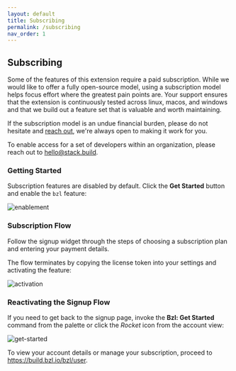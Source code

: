 ```yaml
---
layout: default
title: Subscribing
permalink: /subscribing
nav_order: 1
---
```


## Subscribing

Some of the features of this extension require a paid subscription.  While we
would like to offer a fully open-source model, using a subscription model helps
focus effort where the greatest pain points are.  Your support ensures that the
extension is continuously tested across linux, macos, and windows and that we
build out a feature set that is valuable and worth maintaining.

If the subscription model is an undue financial burden, please do not hesitate
and [reach out](hello@stack.build), we're always open to making it work for you.

To enable access for a set of developers within an organization, please reach
out to <hello@stack.build>.

### Getting Started

Subscription features are disabled by default.  Click the **Get Started** button
and enable the `bzl` feature:

![enablement](https://user-images.githubusercontent.com/50580/95288427-7d10d780-0825-11eb-8b8f-f29f5e4563a1.gif)

### Subscription Flow

Follow the signup widget through the steps of choosing a subscription plan and
entering your payment details.

The flow terminates by copying the license token into your settings and
activating the feature:

![activation](https://user-images.githubusercontent.com/50580/95288716-47202300-0826-11eb-9fb3-cf96f01a5096.gif)

### Reactivating the Signup Flow

If you need to get back to the signup page, invoke the **Bzl: Get Started**
command from the palette or click the *Rocket* icon from the account view:

![get-started](https://user-images.githubusercontent.com/50580/95288941-d88f9500-0826-11eb-8d2e-b981ad2f2cab.gif)

To view your account details or manage your subscription, proceed to <https://build.bzl.io/bzl/user>.